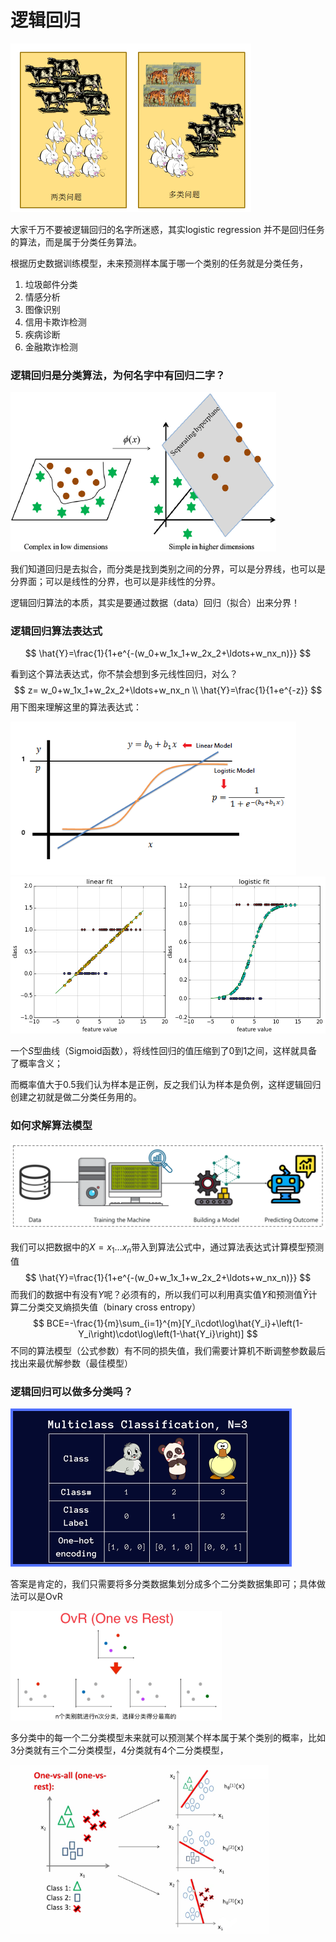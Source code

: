 # 逻辑回归

<img src="imgs/1.png" alt="二分类、多分类与多标签问题的区别,对应损失函数的选择,你知道吗？ - 掘金" style="zoom:50%;" />

大家千万不要被逻辑回归的名字所迷惑，其实logistic regression 并不是回归任务的算法，而是属于分类任务算法。

根据历史数据训练模型，未来预测样本属于哪一个类别的任务就是分类任务，

1.  垃圾邮件分类
2.  情感分析
3.  图像识别
4.  信用卡欺诈检测
5.  疾病诊断
6.  金融欺诈检测



### 逻辑回归是分类算法，为何名字中有回归二字？

<img src="imgs/Linear-classification-after-projection-nonlinear-separable-in-lower-dimensions.png" alt="Linear classification after projection (nonlinear separable in lower... |  Download Scientific Diagram" style="zoom:50%;" />

我们知道回归是去拟合，而分类是找到类别之间的分界，可以是分界线，也可以是分界面；可以是线性的分界，也可以是非线性的分界。

逻辑回归算法的本质，其实是要通过数据（data）回归（拟合）出来分界！



### 逻辑回归算法表达式

$$
\hat{Y}=\frac{1}{1+e^{-(w_0+w_1x_1+w_2x_2+\ldots+w_nx_n)}}
$$

看到这个算法表达式，你不禁会想到多元线性回归，对么？
$$
z= w_0+w_1x_1+w_2x_2+\ldots+w_nx_n
\\ \hat{Y}=\frac{1}{1+e^{-z}}
$$
用下图来理解这里的算法表达式：

<img src="imgs/LogReg_1.png" alt="Logistic Regression" style="zoom: 80%;" />

<img src="imgs/1507701459061_16_a.png" alt="逻辑回归- CODER 博客" style="zoom: 67%;" />

一个$S$型曲线（Sigmoid函数），将线性回归的值压缩到了0到1之间，这样就具备了概率含义；

而概率值大于0.5我们认为样本是正例，反之我们认为样本是负例，这样逻辑回归创建之初就是做二分类任务用的。



### 如何求解算法模型

![image-20230315165422266](imgs/image-20230315165422266.png)

我们可以把数据中的$X={x_1\ldots x_n}$带入到算法公式中，通过算法表达式计算模型预测值
$$
\hat{Y}=\frac{1}{1+e^{-(w_0+w_1x_1+w_2x_2+\ldots+w_nx_n)}}
$$
而我们的数据中有没有$Y$呢？必须有的，所以我们可以利用真实值$Y$和预测值$\hat{Y}$计算二分类交叉熵损失值（binary cross entropy）
$$
BCE=-\frac{1}{m}\sum_{i=1}^{m}[Y_i\cdot\log\hat{Y_i}+\left(1-Y_i\right)\cdot\log\left(1-\hat{Y_i}\right)]
$$
不同的算法模型（公式参数）有不同的损失值，我们需要计算机不断调整参数最后找出来最优解参数（最佳模型）



### 逻辑回归可以做多分类吗？

<img src="imgs/multiclass-classification-encoding.png" alt="Cross-Entropy Loss: Everything You Need to Know | Pinecone" style="zoom:50%;" />

答案是肯定的，我们只需要将多分类数据集划分成多个二分类数据集即可；具体做法可以是OvR

<img src="imgs/1499410-20190814102959308-1298969477.png" alt="sklearn实现多分类逻辑回归- The-Chosen-One - 博客园" style="zoom: 33%;" />

多分类中的每一个二分类模型未来就可以预测某个样本属于某个类别的概率，比如3分类就有三个二分类模型，4分类就有4个二分类模型，

<img src="imgs/1734701-20200529130445443-600998796.png" alt="机器学习与数据分析课程笔记-分类-logistic回归- 梦小冷- 博客园" style="zoom: 67%;" />

